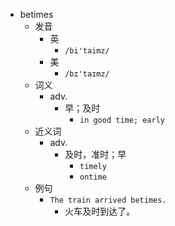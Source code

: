 - betimes
  - 发音
    - 英
      - `/bi'taimz/`
    - 美
      - `/bɪ'taɪmz/`
  - 词义
    - adv.
      - 早；及时
        - `in good time; early `
  - 近义词
    - adv.
      - 及时，准时；早
        - `timely`
        - `ontime`
  - 例句
    - `The train arrived betimes.`
      - 火车及时到达了。

